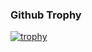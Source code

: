 ### Github Trophy
[![trophy](https://github-profile-trophy.vercel.app/?username=MaybeShewill-CV&theme=dracula&rank=SSS,SS,S,AAA,AA,A,B,C,SECRET)](https://github.com/ryo-ma/github-profile-trophy)